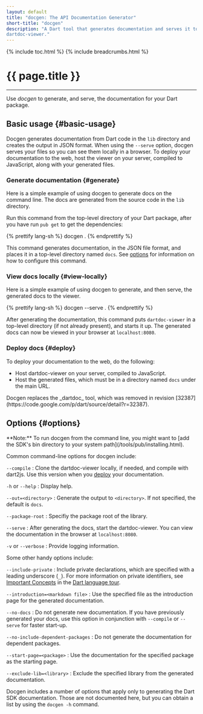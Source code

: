 ```yaml
---
layout: default
title: "docgen: The API Documentation Generator"
short-title: "docgen"
description: "A Dart tool that generates documentation and serves it to
dartdoc-viewer."
---
```


{% include toc.html %}
{% include breadcrumbs.html %}

# {{ page.title }} 

---
Use _docgen_ to generate, and serve,
the documentation for your Dart package.

## Basic usage {#basic-usage}

Docgen generates documentation from Dart code in the `lib` directory
and creates the output in JSON format.
When using the `--serve` option, docgen serves your files so you can
see them locally in a browser.
To deploy your documentation to the web,
host the viewer on your server, compiled to JavaScript,
along with your generated files.

### Generate documentation {#generate}

Here is a simple example of using docgen to generate docs
on the command line. The docs are generated from the source
code in the `lib` directory.

Run this command from the top-level directory of your Dart package,
after you have run `pub get` to get the dependencies:

{% prettify lang-sh %}
docgen .
{% endprettify %}

This command generates documentation, in the JSON
file format, and places it in a top-level directory named `docs`.
See [options](#options) for information on how to configure
this command.

### View docs locally {#view-locally}

Here is a simple example of using docgen to generate, and then serve,
the generated docs to the viewer.

{% prettify lang-sh %}
docgen --serve .
{% endprettify %}

After generating the documentation,
this command puts `dartdoc-viewer` in a top-level directory
(if not already present), and starts it up.
The generated docs can now be viewed in your browser at
`localhost:8080`.

### Deploy docs {#deploy}

To deploy your documentation to the web, do the following:

* Host dartdoc-viewer on your server, compiled to JavaScript.
* Host the generated files, which must be in a directory
  named `docs` under the main URL.

<aside class="alert alert-warning" markdown="1">
Docgen replaces the _dartdoc_ tool, which was removed in revision
[32387](https://code.google.com/p/dart/source/detail?r=32387).
</aside>

## Options {#options}

<aside class="alert alert-info" markdown="1">
**Note:**
To run docgen from the command line, you might want to
[add the SDK's bin directory to your system path](/tools/pub/installing.html).
</aside>

Common command-line options for docgen include:

`--compile`
: Clone the dartdoc-viewer locally, if needed, and compile with dart2js.
  Use this version when you [deploy](#deploy) your documentation.

`-h` or `--help`
: Display help.

`--out=<directory>`
: Generate the output to `<directory>`.
  If not specified, the default is `docs`.
  
`--package-root`
: Specifiy the package root of the library.

`--serve`
: After generating the docs, start the dartdoc-viewer.
  You can view the documentation in the browser at `localhost:8080`.

`-v` or `--verbose`
: Provide logging information.

Some other handy options include:

`--include-private`
: Include private declarations, which are specified with a leading
  underscore (<tt>_</tt>). For more information on private
  identifiers, see
  [Important Concepts](/docs/dart-up-and-running/contents/ch02.html#ch02-concepts)
  in the [Dart language tour](/docs/dart-up-and-running/contents/ch02.html).

`--introduction=<markdown file>`
: Use the specified file as the introduction page for the generated
  documentation.

`--no-docs`
: Do not generate new documentation. If you have previously
  generated your docs, use this option in conjunction with
  `--compile` or `--serve` for faster start-up.

`--no-include-dependent-packages`
: Do not generate the documentation for dependent packages.

`--start-page=<package>`
: Use the documentation for the specified package as the starting page.

`--exclude-lib=<library>`
: Exclude the specified library from the generated documentation.

Docgen includes a number of options that apply only to generating
the Dart SDK documentation. Those are not documented here, but
you can obtain a list by using the `docgen -h` command.

